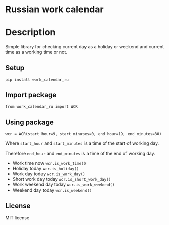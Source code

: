 # Russian work calendar

# Description
Simple library for checking current day as a holiday or weekend and current time as a working time or not.

## Setup
`pip install work_calendar_ru`

## Import package
`from work_calendar_ru import WCR`

## Using package
`wcr = WCR(start_hour=9, start_minutes=0, end_hour=19, end_minutes=30)`

Where `start_hour` and `start_minutes` is a time of the start of working day.

Therefore `end_hour` and `end_minutes` is a time of the end of working day.

* Work time now `wcr.is_work_time()`
* Holiday today `wcr.is_holiday()`
* Work day today `wcr.is_work_day()`
* Short work day today `wcr.is_short_work_day()`
* Work weekend day today `wcr.is_work_weekend()`
* Weekend day today `wcr.is_weekend()`

## License
MIT license
